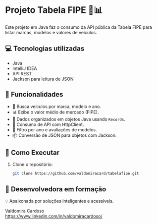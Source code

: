 # Projeto Tabela FIPE 🚗📊

Este projeto em Java faz o consumo da API pública da Tabela FIPE para listar marcas, modelos e valores de veículos.

## 💻 Tecnologias utilizadas
- Java
- IntelliJ IDEA
- API REST
- Jackson para leitura de JSON

## 📌 Funcionalidades
- 🔎 Busca veículos por marca, modelo e ano.
- 📊 Exibe o valor médio de mercado (FIPE).
- 📁 Dados organizados em objetos Java usando `Records`.
- 🔌 Consumo de API com HttpClient.
- 🔎 Filtro por ano e avaliações de modelos.
- 📦 Conversão de JSON para objetos com Jackson.


## 🚀 Como Executar

1. Clone o repositório:
   ```bash
   git clone https://github.com/valdomiracard/tabelafipe.git


## 👤 Desenvolvedora em formação
💡 Apaixonada por soluções inteligentes e acessíveis.

Valdomira Cardoso  
https://www.linkedin.com/in/valdomiracardoso/

